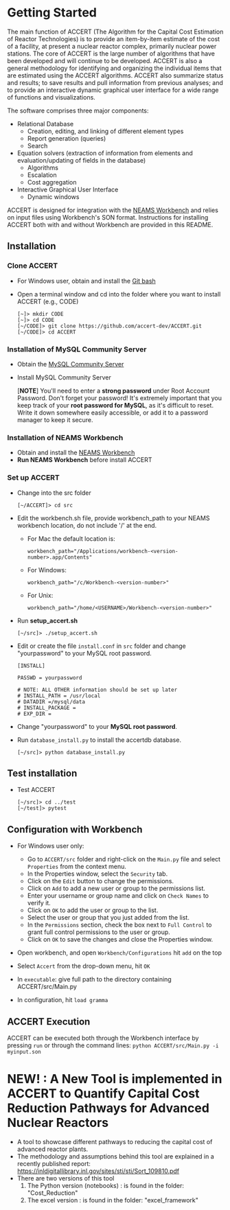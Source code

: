 # Getting Started

The main function of ACCERT (The Algorithm for the Capital Cost Estimation of Reactor Technologies) is to provide an item-by-item estimate of the cost of a facility, at present a nuclear reactor complex, primarily nuclear power stations. The core of ACCERT is the large number of algorithms that have been developed and will continue to be developed. ACCERT is also a general methodology for identifying and organizing the individual items that are estimated using the ACCERT algorithms. ACCERT also summarize status and results; to save results and pull information from previous analyses; and to provide an interactive dynamic graphical user interface for a wide range of functions and visualizations. 


The software comprises three major components:
*	Relational Database
    *	Creation, editing, and linking of different element types
    *	Report generation (queries)
    *	Search
*	Equation solvers (extraction of information from elements and evaluation/updating of fields in the database)
    *	Algorithms
    *	Escalation
    *	Cost aggregation
*	Interactive Graphical User Interface
    *	Dynamic windows


ACCERT is designed for integration with the [NEAMS
Workbench](https://www.ornl.gov/project/neams-workbench) and relies on input
files using Workbench's SON format. Instructions for installing ACCERT both
with and without Workbench are provided in this README.

## Installation

### Clone ACCERT

* For Windows user, obtain and install the [Git bash](https://git-scm.com/download/win)



*   Open a terminal window and cd into the folder where you want to install ACCERT (e.g., CODE)
    ```console
    [~]> mkdir CODE  
    [~]> cd CODE   
    [~/CODE]> git clone https://github.com/accert-dev/ACCERT.git  
    [~/CODE]> cd ACCERT
    ```

### Installation of MySQL Community Server

* Obtain the [MySQL Community Server](https://dev.mysql.com/downloads/mysql/)
* Install MySQL Community Server

    [__NOTE__] You'll need to enter a __strong password__ under Root Account Password. Don't forget your password! 
    It's extremely important that you keep track of your **root password for MySQL**, as it's difficult to reset. Write 
    it down somewhere easily accessible, or add it to a password manager to keep it secure.


### Installation of NEAMS Workbench

*   Obtain and install the [NEAMS Workbench](https://code.ornl.gov/neams-workbench/downloads)
*   **Run NEAMS Workbench** before install ACCERT

### Set up ACCERT

* Change into the src folder 

    ```console
    [~/ACCERT]> cd src 
    ```

* Edit the workbench.sh file, provide workbench_path to your NEAMS workbench location, do not include '/' at the end.

    * For Mac the default location is: 
        ```console
        workbench_path="/Applications/workbench-<version-number>.app/Contents"
        ```

    * For Windows:

        ```console
        workbench_path="/c/Workbench-<version-number>"
        ```
    * For Unix:
        ```
        workbench_path="/home/<USERNAME>/Workbench-<version-number>"
        ```

* Run __setup_accert.sh__
    ```console
    [~/src]> ./setup_accert.sh 
    ```

* Edit or create the file `install.conf` in `src` folder and change "yourpassword" to your MySQL root password.

    ```console
    [INSTALL]

    PASSWD = yourpassword

    # NOTE: ALL OTHER information should be set up later 
    # INSTALL_PATH = /usr/local 
    # DATADIR =/mysql/data
    # INSTALL_PACKAGE = 
    # EXP_DIR = 
    ```   

*   Change "yourpassword" to your **MySQL root password**.

* Run `database_install.py` to install the accertdb database.
    ```console
    [~/src]> python database_install.py
    ```

## Test installation 

*   Test ACCERT 
    ```console
    [~/src]> cd ../test 
    [~/test]> pytest
    ```


## Configuration with Workbench

* For Windows user only:
    * Go to `ACCERT/src` folder and right-click on the `Main.py` file and select `Properties` from the context menu.
    * In the Properties window, select the `Security` tab.
    * Click on the `Edit` button to change the permissions.
    * Click on `Add` to add a new user or group to the permissions list.
    * Enter your username or group name and click on `Check Names` to verify it.
    * Click on `OK` to add the user or group to the list.
    * Select the user or group that you just added from the list.
    * In the `Permissions` section, check the box next to `Full Control` to grant full control permissions to the user or group.
    * Click on `OK` to save the changes and close the Properties window.


* Open workbench, and open `Workbench/Configurations` hit `add` on the top
* Select `Accert` from the drop-down menu, hit `OK`
* In `executable`: give full path to the directory containing ACCERT/src/Main.py
* In configuration, hit `load gramma`

## ACCERT Execution

ACCERT can be executed both through the Workbench interface by pressing `run` or through the command lines:
`python ACCERT/src/Main.py -i myinput.son`



# NEW! : A New Tool is implemented in ACCERT to Quantify Capital Cost Reduction Pathways for Advanced Nuclear Reactors
- A tool to showcase different pathways to reducing the capital cost of advanced reactor plants.
- The methodology and assumptions behind this tool are explained in a recently published report: https://inldigitallibrary.inl.gov/sites/sti/sti/Sort_109810.pdf
- There are two versions of this tool
	1. The Python version (notebooks) : is found in the folder: "Cost_Reduction"
	2. The excel version :  is found in the folder: "excel_framework"
